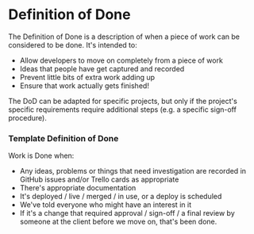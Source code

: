 # Definition of Done

The Definition of Done is a description of when a piece of work can be considered to be done. It's intended to:

* Allow developers to move on completely from a piece of work
* Ideas that people have get captured and recorded
* Prevent little bits of extra work adding up
* Ensure that work actually gets finished!

The DoD can be adapted for specific projects, but only if the project's specific requirements require additional steps \(e.g. a specific sign-off procedure\). 

### Template Definition of Done

Work is Done when:

* Any ideas, problems or things that need investigation are recorded in GitHub issues and/or Trello cards as appropriate
* There's appropriate documentation
* It's deployed / live / merged / in use, or a deploy is scheduled
* We've told everyone who might have an interest in it
* If it's a change that required approval / sign-off / a final review by someone at the client before we move on, that's been done. 







